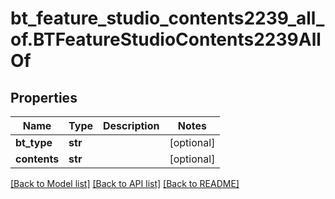 # bt_feature_studio_contents2239_all_of.BTFeatureStudioContents2239AllOf

## Properties
Name | Type | Description | Notes
------------ | ------------- | ------------- | -------------
**bt_type** | **str** |  | [optional] 
**contents** | **str** |  | [optional] 

[[Back to Model list]](../README.md#documentation-for-models) [[Back to API list]](../README.md#documentation-for-api-endpoints) [[Back to README]](../README.md)


